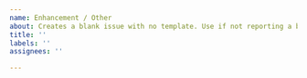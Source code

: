 ```yaml
---
name: Enhancement / Other
about: Creates a blank issue with no template. Use if not reporting a bug.
title: ''
labels: ''
assignees: ''

---
```

